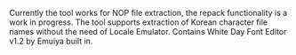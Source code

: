 Currently the tool works for NOP file extraction, the repack functionality is a work in progress.
The tool supports extraction of Korean character file names without the need of Locale Emulator.
Contains White Day Font Editor v1.2 by Emuiya built in.
